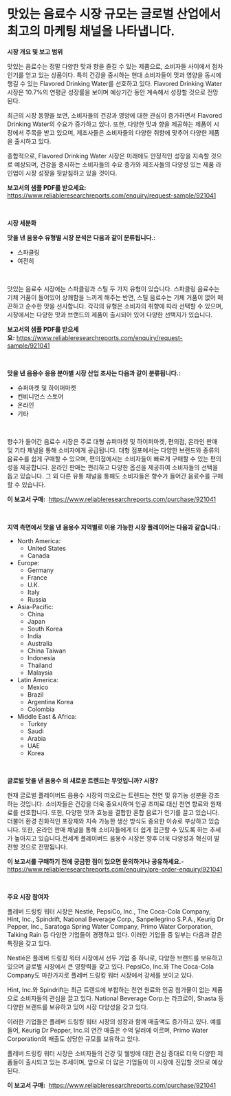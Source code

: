 <p><h1>맛있는 음료수 시장 규모는 글로벌 산업에서 최고의 마케팅 채널을 나타냅니다.</h1></p><p><strong>시장 개요 및 보고 범위</strong></p>
<p><p>맛있는 음료수는 정말 다양한 맛과 향을 즐길 수 있는 제품으로, 소비자들 사이에서 점차 인기를 얻고 있는 상품이다. 특히 건강을 중시하는 현대 소비자들이 맛과 영양을 동시에 챙길 수 있는 Flavored Drinking Water를 선호하고 있다. Flavored Drinking Water 시장은 10.7%의 연평균 성장률을 보이며 예상기간 동안 계속해서 성장할 것으로 전망된다. </p><p>최근의 시장 동향을 보면, 소비자들의 건강과 영양에 대한 관심이 증가하면서 Flavored Drinking Water의 수요가 증가하고 있다. 또한, 다양한 맛과 향을 제공하는 제품이 시장에서 주목을 받고 있으며, 제조사들은 소비자들의 다양한 취향에 맞추어 다양한 제품을 출시하고 있다.</p><p>종합적으로, Flavored Drinking Water 시장은 미래에도 안정적인 성장을 지속할 것으로 예상되며, 건강을 중시하는 소비자들의 수요 증가와 제조사들의 다양성 있는 제품 라인업이 시장 성장을 뒷받침하고 있을 것이다.</p></p>
<p><strong>보고서의 샘플 PDF를 받으세요:</strong> <a href="https://www.reliableresearchreports.com/enquiry/request-sample/921041">https://www.reliableresearchreports.com/enquiry/request-sample/921041</a></p>
<p>&nbsp;</p>
<p><strong>시장 세분화</strong></p>
<p><strong>맛을 낸 음용수 유형별 시장 분석은 다음과 같이 분류됩니다.:</strong></p>
<p><ul><li>스파클링</li><li>여전히</li></ul></p>
<p>&nbsp;</p>
<p><p>맛있는 음료수 시장에는 스파클링과 스틸 두 가지 유형이 있습니다. 스파클링 음료수는 기체 거품이 들어있어 상쾌함을 느끼게 해주는 반면, 스틸 음료수는 기체 거품이 없어 매끈하고 순수한 맛을 선사합니다. 각각의 유형은 소비자의 취향에 따라 선택할 수 있으며, 시장에서는 다양한 맛과 브랜드의 제품이 출시되어 있어 다양한 선택지가 있습니다.</p></p>
<p><strong>보고서의 샘플 PDF를 받으세요:</strong>&nbsp;<a href="https://www.reliableresearchreports.com/enquiry/request-sample/921041">https://www.reliableresearchreports.com/enquiry/request-sample/921041</a></p>
<p>&nbsp;</p>
<p><strong> 맛을 낸 음용수 응용 분야별 시장 산업 조사는 다음과 같이 분류됩니다.:</strong></p>
<p><ul><li>슈퍼마켓 및 하이퍼마켓</li><li>컨비니언스 스토어</li><li>온라인</li><li>기타</li></ul></p>
<p>&nbsp;</p>
<p><p>향수가 들어간 음료수 시장은 주로 대형 슈퍼마켓 및 하이퍼마켓, 편의점, 온라인 판매 및 기타 채널을 통해 소비자에게 공급됩니다. 대형 점포에서는 다양한 브랜드와 종류의 음료수를 쉽게 구매할 수 있으며, 편의점에서는 소비자들이 빠르게 구매할 수 있는 편의성을 제공합니다. 온라인 판매는 편리하고 다양한 옵션을 제공하여 소비자들의 선택을 돕고 있습니다. 그 외 다른 유통 채널을 통해도 소비자들은 향수가 들어간 음료수를 구매할 수 있습니다.</p></p>
<p><strong>이 보고서 구매:</strong>&nbsp; <a href="https://www.reliableresearchreports.com/purchase/921041">https://www.reliableresearchreports.com/purchase/921041</a></p>
<p>&nbsp;</p>
<p><strong>지역 측면에서 맛을 낸 음용수 지역별로 이용 가능한 시장 플레이어는 다음과 같습니다.:</strong></p>
<p><ul>
    <li>
        North America:
        <ul>
            <li>United States</li>
            <li>Canada</li>
        </ul>
    </li>
    <li>
        Europe:
        <ul>
            <li>Germany</li>
            <li>France</li>
            <li>U.K.</li>
            <li>Italy</li>
            <li>Russia</li>
        </ul>
    </li>
    <li>
        Asia-Pacific:
        <ul>
            <li>China</li>
            <li>Japan</li>
            <li>South Korea</li>
            <li>India</li>
            <li>Australia</li>
            <li>China Taiwan</li>
            <li>Indonesia</li>
            <li>Thailand</li>
            <li>Malaysia</li>
        </ul>
    </li>
    <li>
        Latin America:
        <ul>
            <li>Mexico</li>
            <li>Brazil</li>
            <li>Argentina Korea</li>
            <li>Colombia</li>
        </ul>
    </li>
    <li>
        Middle East & Africa:
        <ul>
            <li>Turkey</li>
            <li>Saudi</li>
            <li>Arabia</li>
            <li>UAE</li>
            <li>Korea</li>
        </ul>
    </li>
    </ul></p>
<p>&nbsp;</p>
<p><strong>글로벌 맛을 낸 음용수 의 새로운 트렌드는 무엇입니까? 시장?</strong></p>
<p><p>현재 글로벌 플레이버드 음용수 시장의 떠오르는 트렌드는 천연 및 유기농 성분을 강조하는 것입니다. 소비자들은 건강을 더욱 중요시하며 인공 조미료 대신 천연 향료와 원재료를 선호합니다. 또한, 다양한 맛과 효능을 결합한 혼합 음료가 인기를 끌고 있습니다. 더불어 환경 친화적인 포장재와 지속 가능한 생산 방식도 중요한 이슈로 부상하고 있습니다. 또한, 온라인 판매 채널을 통해 소비자들에게 더 쉽게 접근할 수 있도록 하는 추세가 높아지고 있습니다.전세계 플레이버드 음용수 시장은 향후 더욱 다양성과 혁신이 발전할 것으로 전망됩니다.</p></p>
<p><strong>이 보고서를 구매하기 전에 궁금한 점이 있으면 문의하거나 공유하세요.</strong>- <a href="https://www.reliableresearchreports.com/enquiry/pre-order-enquiry/921041">https://www.reliableresearchreports.com/enquiry/pre-order-enquiry/921041</a></p>
<p>&nbsp;</p>
<p><strong>주요 시장 참여자</strong></p>
<p><p>플레버 드링킹 워터 시장은 Nestlé, PepsiCo, Inc., The Coca-Cola Company, Hint, Inc., Spindrift, National Beverage Corp., Sanpellegrino S.P.A., Keurig Dr Pepper, Inc., Saratoga Spring Water Company, Primo Water Corporation, Talking Rain 등 다양한 기업들이 경쟁하고 있다. 이러한 기업들 중 일부는 다음과 같은 특징을 갖고 있다.</p><p>Nestlé은 플레버 드링킹 워터 시장에서 선두 기업 중 하나로, 다양한 브랜드를 보유하고 있으며 글로벌 시장에서 큰 영향력을 갖고 있다. PepsiCo, Inc.와 The Coca-Cola Company도 마찬가지로 플레버 드링킹 워터 시장에서 강세를 보이고 있다.</p><p>Hint, Inc.와 Spindrift는 최근 트렌드에 부합하는 천연 원료와 인공 첨가물이 없는 제품으로 소비자들의 관심을 끌고 있다. National Beverage Corp.는 라크로이, Shasta 등 다양한 브랜드를 보유하고 있어 시장 다양성을 갖고 있다.</p><p>이러한 기업들은 플레버 드링킹 워터 시장의 성장과 함께 매출액도 증가하고 있다. 예를 들어, Keurig Dr Pepper, Inc.의 연간 매출은 수억 달러에 이르며, Primo Water Corporation의 매출도 상당한 규모를 보유하고 있다.</p><p>플레버 드링킹 워터 시장은 소비자들의 건강 및 웰빙에 대한 관심 증대로 더욱 다양한 제품들이 출시되고 있는 추세이며, 앞으로 더 많은 기업들이 이 시장에 진입할 것으로 예상된다.</p></p>
<p><strong>이 보고서 구매:</strong>&nbsp;&nbsp;<a href="https://www.reliableresearchreports.com/purchase/921041">https://www.reliableresearchreports.com/purchase/921041</a></p>

